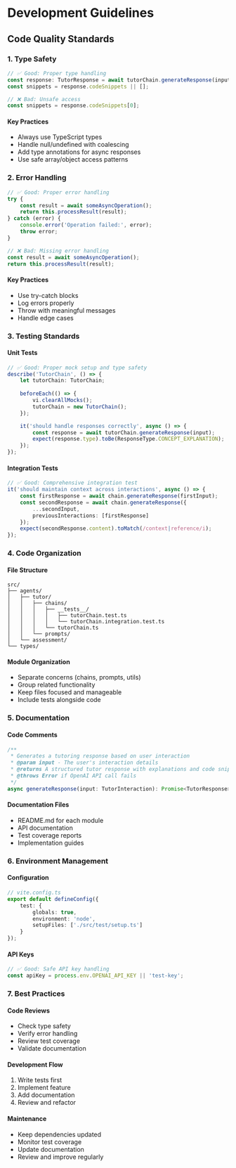 # Development Guidelines

## Code Quality Standards

### 1. Type Safety
```typescript
// ✅ Good: Proper type handling
const response: TutorResponse = await tutorChain.generateResponse(input);
const snippets = response.codeSnippets || [];

// ❌ Bad: Unsafe access
const snippets = response.codeSnippets[0];
```

#### Key Practices
- Always use TypeScript types
- Handle null/undefined with coalescing
- Add type annotations for async responses
- Use safe array/object access patterns

### 2. Error Handling
```typescript
// ✅ Good: Proper error handling
try {
    const result = await someAsyncOperation();
    return this.processResult(result);
} catch (error) {
    console.error('Operation failed:', error);
    throw error;
}

// ❌ Bad: Missing error handling
const result = await someAsyncOperation();
return this.processResult(result);
```

#### Key Practices
- Use try-catch blocks
- Log errors properly
- Throw with meaningful messages
- Handle edge cases

### 3. Testing Standards

#### Unit Tests
```typescript
// ✅ Good: Proper mock setup and type safety
describe('TutorChain', () => {
    let tutorChain: TutorChain;
    
    beforeEach(() => {
        vi.clearAllMocks();
        tutorChain = new TutorChain();
    });

    it('should handle responses correctly', async () => {
        const response = await tutorChain.generateResponse(input);
        expect(response.type).toBe(ResponseType.CONCEPT_EXPLANATION);
    });
});
```

#### Integration Tests
```typescript
// ✅ Good: Comprehensive integration test
it('should maintain context across interactions', async () => {
    const firstResponse = await chain.generateResponse(firstInput);
    const secondResponse = await chain.generateResponse({
        ...secondInput,
        previousInteractions: [firstResponse]
    });
    expect(secondResponse.content).toMatch(/context|reference/i);
});
```

### 4. Code Organization

#### File Structure
```
src/
├── agents/
│   ├── tutor/
│   │   ├── chains/
│   │   │   ├── __tests__/
│   │   │   │   ├── tutorChain.test.ts
│   │   │   │   └── tutorChain.integration.test.ts
│   │   │   └── tutorChain.ts
│   │   └── prompts/
│   └── assessment/
└── types/
```

#### Module Organization
- Separate concerns (chains, prompts, utils)
- Group related functionality
- Keep files focused and manageable
- Include tests alongside code

### 5. Documentation

#### Code Comments
```typescript
/**
 * Generates a tutoring response based on user interaction
 * @param input - The user's interaction details
 * @returns A structured tutor response with explanations and code snippets
 * @throws Error if OpenAI API call fails
 */
async generateResponse(input: TutorInteraction): Promise<TutorResponse>
```

#### Documentation Files
- README.md for each module
- API documentation
- Test coverage reports
- Implementation guides

### 6. Environment Management

#### Configuration
```typescript
// vite.config.ts
export default defineConfig({
    test: {
        globals: true,
        environment: 'node',
        setupFiles: ['./src/test/setup.ts']
    }
});
```

#### API Keys
```typescript
// ✅ Good: Safe API key handling
const apiKey = process.env.OPENAI_API_KEY || 'test-key';
```

### 7. Best Practices

#### Code Reviews
- Check type safety
- Verify error handling
- Review test coverage
- Validate documentation

#### Development Flow
1. Write tests first
2. Implement feature
3. Add documentation
4. Review and refactor

#### Maintenance
- Keep dependencies updated
- Monitor test coverage
- Update documentation
- Review and improve regularly 